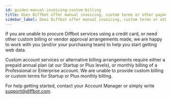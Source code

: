 ```yaml
---
id: guides-manual-invoicing-custom-billing
title: Does Diffbot offer manual invoicing, custom terms or other payment options?
sidebar_label: Does Diffbot offer manual invoicing, custom terms or other payment options?
---
```


<div class="entry-content">
		<p>If you are unable to procure Diffbot services using a credit card, or need other custom billing or vendor approval arrangements made, we are happy to work with you (and/or your purchasing team) to help you start getting web data.</p>
<p>Custom account services or alternative billing arrangements require either a prepaid annual plan (at our Startup or Plus levels), or monthly billing of a Professional or Enterprise account. We are unable to provide custom billing or custom terms for Startup or Plus monthly billing.</p>
<p>For help getting started, contact your Account Manager or simply write <a href="mailto:support@diffbot.com">support@diffbot.com</a>.</p>
			</div>

